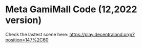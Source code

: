 # Meta GamiMall Code (12,2022 version)

Check the lastest scene here:
https://play.decentraland.org/?position=147%2C60
